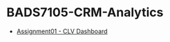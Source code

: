 # BADS7105-CRM-Analytics
* [Assignment01 - CLV Dashboard](https://github.com/panita10/BADS7105-CRM-Analytics/tree/main/Assignment01%20-%20CLV%20Dashboard)
